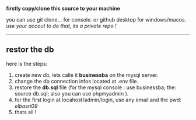 **firstly copy/clone this source to your machine**

you can use git clone... for console.
or github desktop for windows/macos.
*use your accout to do that, its a private repo !*

---

## restor the db

here is the steps: 

1. create new db, lets calle it  **businessba** on the mysql server.
2. change the db connection infos located at .env file.
3. restore the **db.sql** file (for the mysql console :  use businessba; the: source db.sql; also you can use phpmyadmin ).
4. for the first login at locahost/admin/login, use any email and the pwd: *elbasri09*
5. thats all !
